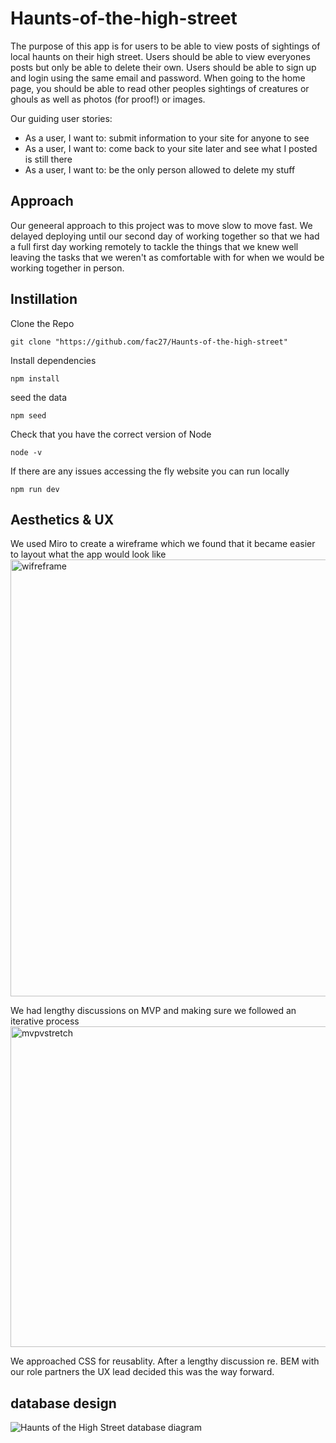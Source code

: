 # Haunts-of-the-high-street

The purpose of this app is for users to be able to view posts of sightings of local haunts on their high street. Users should be able to view everyones posts but only be able to delete their own. Users should be able to sign up and login using the same email and password. 
When going to the home page, you should be able to read other peoples sightings of creatures or ghouls as well as photos (for proof!) or images. 

Our guiding user stories: 
- As a user, I want to: submit information to your site for anyone to see
- As a user, I want to: come back to your site later and see what I posted is still there
- As a user, I want to: be the only person allowed to delete my stuff

## Approach 
Our geneeral approach to this project was to move slow to move fast. We delayed deploying until our second day of working together so that we had a full first day working remotely to tackle the things that we knew well leaving the tasks that we weren't as comfortable with for when we would be working together in person. 

## Instillation

Clone the Repo 
```
git clone "https://github.com/fac27/Haunts-of-the-high-street"
```
Install dependencies 
```
npm install 
```
seed the data
```
npm seed
```
Check that you have the correct version of Node 
```
node -v
```
If there are any issues accessing the fly website you can run locally 
```
npm run dev
```

## Aesthetics & UX
We used Miro to create a wireframe which we found that it became easier to layout what the app would look like 
<img width="699" alt="wifreframe" src="https://github.com/fac27/Haunts-of-the-high-street/assets/62698495/c88bfeb0-a4de-4ef5-8711-a5e57cebc61e">

We had lengthy discussions on MVP and making sure we followed an iterative process
<img width="513" alt="mvpvstretch" src="https://github.com/fac27/Haunts-of-the-high-street/assets/62698495/3868f344-8d26-4cc6-88c1-46d1beb1b55b">


We approached CSS for reusablity. After a lengthy discussion re. BEM with our role partners the UX lead decided this was the way forward. 

## database design
![Haunts of the High Street database diagram](https://github.com/fac27/Haunts-of-the-high-street/assets/32879360/b4dd1718-601f-48f0-aac2-93138bd3e5d9)
